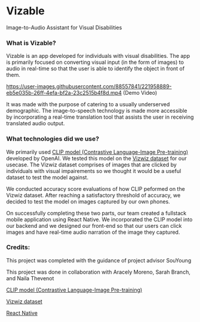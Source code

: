 # Vizable
Image-to-Audio Assistant for Visual Disabilities


### What is Vizable? 
Vizable is an app developed for individuals with visual disabilities. The app is primarily focused on converting visual input (in the form of images) to audio in real-time so that the user is able to identify the object in front of them. 


https://user-images.githubusercontent.com/88557841/221958889-eb5e035b-26ff-4efa-bf2a-23c2515b4f8d.mp4
                                                (Demo Video)

It was made with the purpose of catering to a usually underserved demographic. The image-to-speech technology is made more accessible by incorporating a real-time translation tool that assists the user in receiving translated audio output. 

### What technologies did we use? 
We primarily used [CLIP model (Contrastive Language-Image Pre-training)](https://openai.com/research/clip) developed by OpenAI. We tested this model on the [Vizwiz dataset](https://vizwiz.cs.colorado.edu/VizWiz_visualization/view_dataset.php) for our usecase. The Vizwiz dataset comprises of images that are clicked by individuals with visual impairements so we thought it would be a useful dataset to test the model against.

We conducted accuracy score evaluations of how CLIP peformed on the Vizwiz dataset. After reaching a satisfactory threshold of accuracy, we decided to test the model on images captured by our own phones. 

On successfully completing these two parts, our team created a fullstack mobile application using React Native. We incorporated the CLIP model into our backend and we designed our front-end so that our users can click images and have real-time audio narration of the image they captured. 





### Credits: 
This project was completed with the guidance of project advisor SouYoung 

This project was done in collaboration with Aracely Moreno, Sarah Branch, and Naila Thevenot


[CLIP model (Contrastive Language-Image Pre-training)](https://openai.com/research/clip)

[Vizwiz dataset](https://vizwiz.cs.colorado.edu/VizWiz_visualization/view_dataset.php)

[React Native](https://reactnative.dev/)

